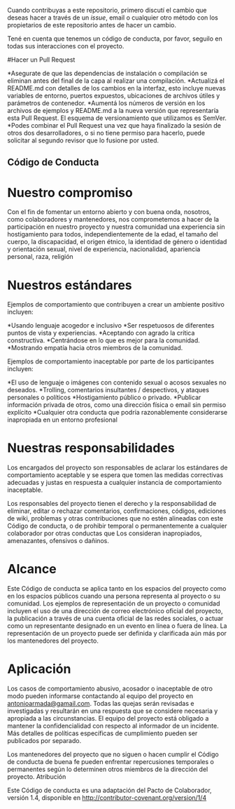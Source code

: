 Cuando contribuyas a este repositorio, primero discutí el cambio que deseas hacer a través de un _issue_, email o cualquier otro método con los propietarios de este repositorio antes de hacer un cambio.

Tené en cuenta que tenemos un código de conducta, por favor, seguilo en todas sus interacciones con el proyecto.

#Hacer un Pull Request

*Asegurate de que las dependencias de instalación o compilación se eliminan antes del final de la capa al realizar una compilación.
*Actualizá el README.md con detalles de los cambios en la interfaz, esto incluye nuevas variables de entorno, puertos expuestos, ubicaciones de archivos útiles y parámetros de contenedor.
*Aumentá los números de versión en los archivos de ejemplos y README.md a la nueva versión que representaría esta Pull Request. El esquema de versionamiento que utilizamos es SemVer.
*Podes combinar el Pull Request una vez que haya finalizado la sesión de otros dos desarrolladores, o si no tiene permiso para hacerlo, puede solicitar al segundo revisor que lo fusione por usted.

## Código de Conducta

# Nuestro compromiso

Con el fin de fomentar un entorno abierto y con buena onda, nosotros, como colaboradores y mantenedores, nos comprometemos a hacer de la participación en nuestro proyecto y nuestra comunidad una experiencia sin hostigamiento para todos, independientemente de la edad, el tamaño del cuerpo, la discapacidad, el origen étnico, la identidad de género o identidad y orientación sexual, nivel de experiencia, nacionalidad, apariencia personal, raza, religión 


# Nuestros estándares

Ejemplos de comportamiento que contribuyen a crear un ambiente positivo incluyen:

   *Usando lenguaje acogedor e inclusivo
   *Ser respetuosos de diferentes puntos de vista y experiencias.
   *Aceptando con agrado la crítica constructiva.
   *Centrándose en lo que es mejor para la comunidad.
   *Mostrando empatía hacia otros miembros de la comunidad.

Ejemplos de comportamiento inaceptable por parte de los participantes incluyen:

   *El uso de lenguaje o imágenes con contenido sexual o acosos sexuales no deseados.
   *Trolling, comentarios insultantes / despectivos, y ataques personales o políticos
   *Hostigamiento público o privado.
   *Publicar información privada de otros, como una dirección física o email sin permiso explícito
   *Cualquier otra conducta que podría razonablemente considerarse inapropiada en un entorno profesional


# Nuestras responsabilidades

Los encargados del proyecto son responsables de aclarar los estándares de comportamiento aceptable y se espera que tomen las medidas correctivas adecuadas y justas en respuesta a cualquier instancia de comportamiento inaceptable.

Los responsables del proyecto tienen el derecho y la responsabilidad de eliminar, editar o rechazar comentarios, confirmaciones, códigos, ediciones de wiki, problemas y otras contribuciones que no estén alineadas con este Código de conducta, o de prohibir temporal o permanentemente a cualquier colaborador por otras conductas que Los consideran inapropiados, amenazantes, ofensivos o dañinos.


# Alcance

Este Código de conducta se aplica tanto en los espacios del proyecto como en los espacios públicos cuando una persona representa al proyecto o su comunidad. Los ejemplos de representación de un proyecto o comunidad incluyen el uso de una dirección de correo electrónico oficial del proyecto, la publicación a través de una cuenta oficial de las redes sociales, o actuar como un representante designado en un evento en línea o fuera de línea. La representación de un proyecto puede ser definida y clarificada aún más por los mantenedores del proyecto.


# Aplicación

Los casos de comportamiento abusivo, acosador o inaceptable de otro modo pueden informarse contactando al equipo del proyecto en antonioarmada@gamail.com. Todas las quejas serán revisadas e investigadas y resultarán en una respuesta que se considere necesaria y apropiada a las circunstancias. El equipo del proyecto está obligado a mantener la confidencialidad con respecto al informador de un incidente. Más detalles de políticas específicas de cumplimiento pueden ser publicados por separado.

Los mantenedores del proyecto que no siguen o hacen cumplir el Código de conducta de buena fe pueden enfrentar repercusiones temporales o permanentes según lo determinen otros miembros de la dirección del proyecto.
Atribución

Este Código de conducta es una adaptación del Pacto de Colaborador, versión 1.4, disponible en http://contributor-covenant.org/version/1/4
